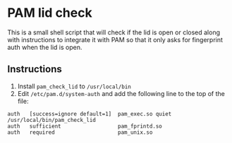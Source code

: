 # PAM lid check

This is a small shell script that will check if the lid is open or closed along with instructions to integrate it with PAM so that it only asks for fingerprint auth when the lid is open.


## Instructions

1. Install `pam_check_lid` to `/usr/local/bin`
2. Edit `/etc/pam.d/system-auth` and add the following line to the top of the file:

```
auth   [success=ignore default=1]  pam_exec.so quiet /usr/local/bin/pam_check_lid
auth   sufficient                  pam_fprintd.so
auth   required                    pam_unix.so
```